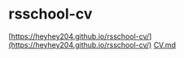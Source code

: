 # rsschool-cv
[https://heyhey204.github.io/rsschool-cv/](https://heyhey204.github.io/rsschool-cv/)
[CV.md](https://heyhey204.github.io/rsschool-cv/cv)
